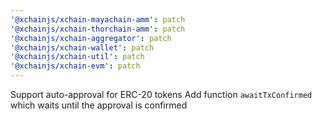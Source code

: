 ```yaml
---
'@xchainjs/xchain-mayachain-amm': patch
'@xchainjs/xchain-thorchain-amm': patch
'@xchainjs/xchain-aggregator': patch
'@xchainjs/xchain-wallet': patch
'@xchainjs/xchain-util': patch
'@xchainjs/xchain-evm': patch
---
```


Support auto-approval for ERC-20 tokens
Add function `awaitTxConfirmed` which waits until the approval is confirmed
